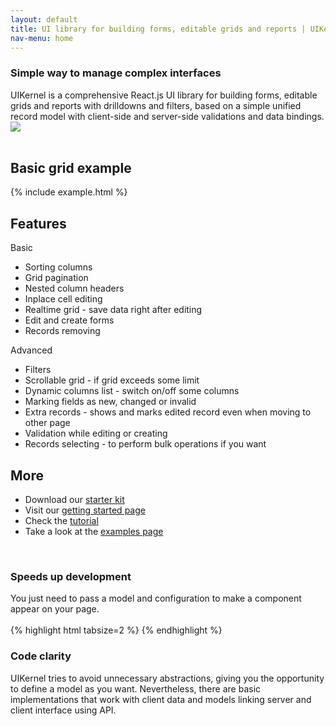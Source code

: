 ```yaml
---
layout: default
title: UI library for building forms, editable grids and reports | UIKernel
nav-menu: home
---
```


<div class="love-video row">
  <div class="col-sm-8">
    <h3>Simple way to manage complex interfaces</h3>
    UIKernel is a comprehensive React.js UI library for building forms, editable grids and reports with drilldowns and filters, based on a simple unified record model with client-side and server-side validations and data bindings.
    <!--div class="actions">
      <a href="/docs/grid-interface.html" class="btn-bordered">Read more</a>
    </div-->
  </div>
  <div class="col-sm-4">
    <img src="/static/images/example-1.png" class="pull-right"/>
  </div>
</div>
<br />

<div class="home-example">
  <h2>Basic grid example</h2>
  {% include example.html %}
</div>

<div class="hide">
  <h2>Features</h2>
  <div class="row">
    <div class="col-sm-6">
      Basic
      <ul>
        <li>Sorting columns</li>
        <li>Grid pagination</li>
        <li>Nested column headers</li>
        <li>Inplace cell editing</li>
        <li>Realtime grid - save data right after editing</li>
        <li>Edit and create forms</li>
        <li>Records removing</li>
      </ul>
    </div>
    <div class="col-sm-6">
      Advanced
      <ul>
        <li>Filters</li>
        <li>Scrollable grid - if grid exceeds some limit</li>
        <li>Dynamic columns list - switch on/off some columns</li>
        <li>Marking fields as new, changed or invalid</li>
        <li>Extra records - shows and marks edited record even when moving to other page</li>
        <li>Validation while editing or creating</li>
        <li>Records selecting - to perform bulk operations if you want</li>
      </ul>
    </div>
  </div>

  <h2>More</h2>
  <ul>
    <li>Download our <a href="/uikernel/uikernel-{{ site.uikernel_version }}.tar.gz">starter kit</a></li>
    <li>Visit our <a href="/docs/getting-started.html">getting started page</a></li>
    <li>Check the <a href="/docs/tutorial.html">tutorial</a></li>
    <li>Take a look at the <a href="#">examples page</a></li>
  </ul>
</div>

<br />
<h3>Speeds up development</h3>
You just need to pass a model and configuration to make a component appear on your page.
<br />
<br />
{% highlight html tabsize=2 %}
<UIKernel.Grid
  model={model}
  cols={columns}
/>
{% endhighlight %}
<br />
<h3>Code clarity</h3>
UIKernel tries to avoid unnecessary abstractions, giving you the opportunity to define a model as you want.
Nevertheless, there are basic implementations that work with client data and models linking server and
client interface using API.
